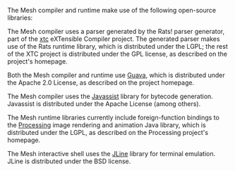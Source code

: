 The Mesh compiler and runtime make use of the following open-source libraries:

The Mesh compiler uses a parser generated by the Rats! parser generator, part of 
the [xtc](http://cs.nyu.edu/rgrimm/xtc/) eXTensible Compiler project. The generated 
parser makes use of the Rats runtime library, which is distributed under the LGPL;
the rest of the XTC project is distributed under the GPL license, as described on 
the project's homepage.

Both the Mesh compiler and runtime use [Guava](https://code.google.com/p/guava-libraries/),
which is distributed under the Apache 2.0 License, as described on the project homepage.

The Mesh compiler uses the [Javassist](http://www.jboss.org/javassist) library for
bytecode generation. Javassist is distributed under the Apache License (among others).

The Mesh runtime libraries currently include foreign-function bindings to the
[Processing](http://processing.org) image rendering and animation Java library,
which is distributed under the LGPL, as described on the Processing project's 
homepage.

The Mesh interactive shell uses the [JLine](http://jline.sourceforge.net/)
library for terminal emulation. JLine is distributed under the BSD license.